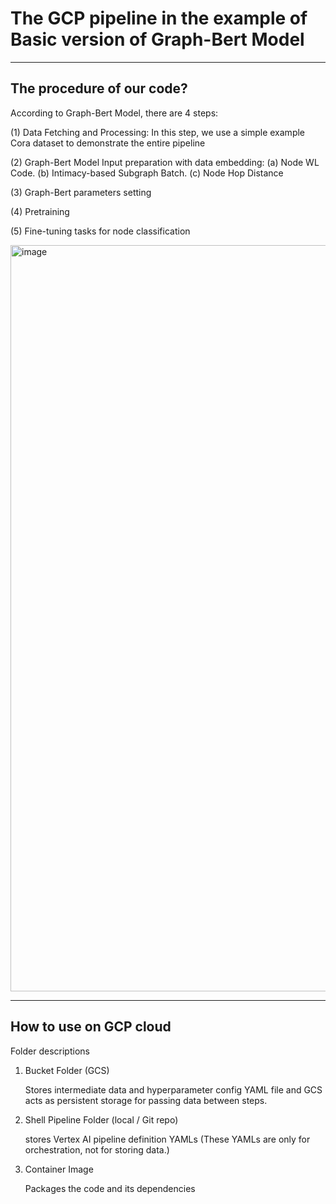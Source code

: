 # The GCP pipeline in the example of Basic version of Graph-Bert Model



----------------------------------------------------------
## The procedure of our code?

According to Graph-Bert Model, there are 4 steps:

(1) Data Fetching and Processing: In this step, we use a simple example Cora dataset to demonstrate the entire pipeline

(2) Graph-Bert Model Input preparation with data embedding: (a) Node WL Code. (b) Intimacy-based Subgraph Batch. (c) Node Hop Distance

(3) Graph-Bert parameters setting

(4) Pretraining

(5) Fine-tuning tasks for node classification 

<img width="1436" height="1194" alt="image" src="https://github.com/user-attachments/assets/0ecb83aa-3228-4a70-b34b-aa04ef7b9e04" />


----------------------------------------------------------
## How to use on GCP cloud

Folder descriptions

1. Bucket Folder (GCS)
   
   Stores intermediate data and hyperparameter config YAML file and GCS acts as persistent storage for passing data between steps.

2. Shell Pipeline Folder (local / Git repo)

   stores Vertex AI pipeline definition YAMLs (These YAMLs are only for orchestration, not for storing data.)

3. Container Image

   Packages the code and its dependencies

